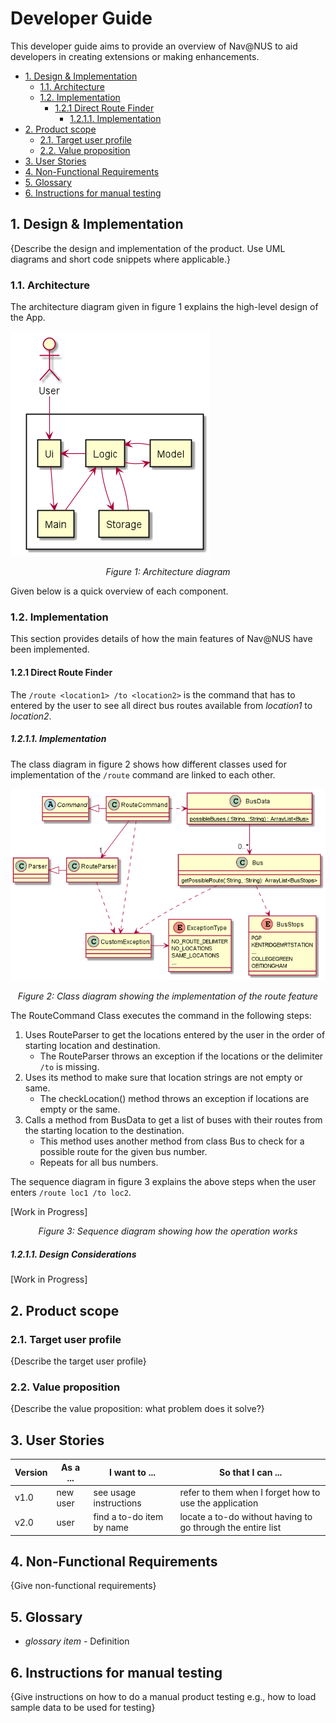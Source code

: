 # Developer Guide

This developer guide aims to provide an overview of Nav@NUS to aid developers in creating extensions or making 
enhancements.

- [1. Design & Implementation](#1-design--implementation)
  * [1.1. Architecture](#11-architecture)
  * [1.2. Implementation](#12-implementation)
    + [1.2.1 Direct Route Finder](#121-direct-route-finder)
        * [1.2.1.1. Implementation](#1211-implementation)
- [2. Product scope](#2-product-scope)
  * [2.1. Target user profile](#21-target-user-profile)
  * [2.2. Value proposition](#22-value-proposition)
- [3. User Stories](#3-user-stories)
- [4. Non-Functional Requirements](#4-non-functional-requirements)
- [5. Glossary](#5-glossary)
- [6. Instructions for manual testing](#6-instructions-for-manual-testing)

## 1. Design & Implementation

{Describe the design and implementation of the product. Use UML diagrams and short code snippets where applicable.}

### 1.1. Architecture

The architecture diagram given in figure 1 explains the high-level design of the App. 

![Architecture Diagram](Architecture.png)

<i><center>Figure 1: Architecture diagram</center></i>

Given below is a quick overview of each component.

### 1.2. Implementation

This section provides details of how the main features of Nav@NUS have been implemented.

#### 1.2.1 Direct Route Finder

The `/route <location1> /to <location2>` is the command that has to entered by the user to see all direct bus routes 
available from *location1* to *location2*.

##### 1.2.1.1. Implementation

The class diagram in figure 2 shows how different classes used for implementation of the `/route` command are linked to
each other. 

![RouteCommandClass](RouteCommandClass.png)

<i><center>Figure 2: Class diagram showing the implementation of the route feature</center></i>

The RouteCommand Class executes the command in the following steps:
1. Uses RouteParser to get the locations entered by the user in the order of starting location and destination.
    - The RouteParser throws an exception if the locations or the delimiter `/to` is missing.
2. Uses its method to make sure that location strings are not empty or same.
    - The checkLocation() method throws an exception if locations are empty or the same.
3. Calls a method from BusData to get a list of buses with their routes from the starting location to the destination.
   - This method uses another method from class Bus to check for a possible route for the given bus number.
   - Repeats for all bus numbers.

The sequence diagram in figure 3 explains the above steps when the user enters `/route loc1 /to loc2`.

[Work in Progress]

<i><center>Figure 3: Sequence diagram showing how the operation works</center></i>

##### 1.2.1.1. Design Considerations

[Work in Progress]

## 2. Product scope
### 2.1. Target user profile

{Describe the target user profile}

### 2.2. Value proposition

{Describe the value proposition: what problem does it solve?}

## 3. User Stories

|Version| As a ... | I want to ... | So that I can ...|
|--------|----------|---------------|------------------|
|v1.0|new user|see usage instructions|refer to them when I forget how to use the application|
|v2.0|user|find a to-do item by name|locate a to-do without having to go through the entire list|

## 4. Non-Functional Requirements

{Give non-functional requirements}

## 5. Glossary

* *glossary item* - Definition

## 6. Instructions for manual testing

{Give instructions on how to do a manual product testing e.g., how to load sample data to be used for testing}
